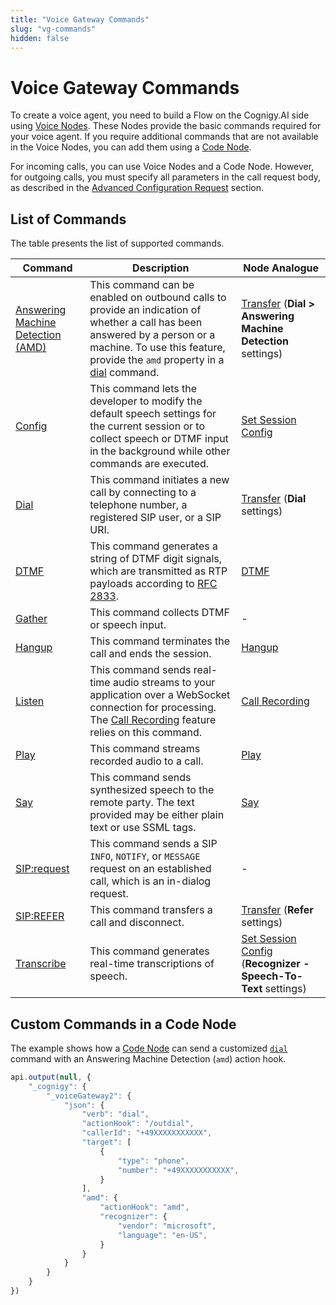 ```yaml
---
title: "Voice Gateway Commands"
slug: "vg-commands"
hidden: false
---
```


# Voice Gateway Commands

To create a voice agent,
you need to build a Flow on the Cognigy.AI side using [Voice Nodes](../../../ai/flow-nodes/vg/voice-gateway.md).
These Nodes provide the basic commands required for your voice agent. If you require additional commands that are not available in the Voice Nodes,
you can add them using a [Code Node](#custom-commands-in-a-code-node). 

For incoming calls, you can use Voice Nodes and a Code Node. However, for outgoing calls, you must specify all parameters in the call request body, as described in the [Advanced Configuration Request](../../creating-outbound-calls.md#advanced-configuration-request) section.

## List of Commands

The table presents the list of supported commands.

| Command                                     | Description                                                                                                                                                                                                        | Node Analogue                                                                                                     |
|---------------------------------------------|--------------------------------------------------------------------------------------------------------------------------------------------------------------------------------------------------------------------|-------------------------------------------------------------------------------------------------------------------|
| [Answering Machine Detection (AMD)](amd.md) | This command can be enabled on outbound calls to provide an indication of whether a call has been answered by a person or a machine. To use this feature, provide the `amd` property in a [dial](dial.md) command. | [Transfer](../../../ai/flow-nodes/vg/transfer.md) (**Dial > Answering Machine Detection** settings)               |
| [Config](config.md)                         | This command lets the developer to modify the default speech settings for the current session or to collect speech or DTMF input in the background while other commands are executed.                              | [Set Session Config](../../../ai/flow-nodes/vg/set-session-config.md)                                             |
| [Dial](dial.md)                             | This command initiates a new call by connecting to a telephone number, a registered SIP user, or a SIP URI.                                                                                                        | [Transfer](../../../ai/flow-nodes/vg/transfer.md) (**Dial** settings)                                             |                                                                      |
| [DTMF](dtmf.md)                             | This command generates a string of DTMF digit signals, which are transmitted as RTP payloads according to [RFC 2833](https://datatracker.ietf.org/doc/html/rfc2833).                                               | [DTMF](../../../ai/flow-nodes/vg/dtmf.md)                                                                         |
| [Gather](gather.md)                         | This command collects DTMF or speech input.                                                                                                                                                                        | -                                                                                                                 |
| [Hangup](hangup.md)                         | This command terminates the call and ends the session.                                                                                                                                                             | [Hangup](../../../ai/flow-nodes/vg/hangup.md)                                                                     |
| [Listen](listen.md)                         | This command sends real-time audio streams to your application over a WebSocket connection for processing. The [Call Recording](../../webapp/recent-calls.md#call-recordings) feature relies on this command.      | [Call Recording](../../../ai/flow-nodes/vg/call-recording.md)                                                     |
| [Play](play.md)                             | This command streams recorded audio to a call.                                                                                                                                                                     | [Play](../../../ai/flow-nodes/vg/play.md)                                                                         |
| [Say](say.md)                               | This command sends synthesized speech to the remote party. The text provided may be either plain text or use SSML tags.                                                                                            | [Say](../../../ai/flow-nodes/message/say.md#voice-gateway)                                                        |
| [SIP:request](sip-request.md)               | This command sends a SIP `INFO`, `NOTIFY`, or `MESSAGE` request on an established call, which is an in-dialog request.                                                                                             | -                                                                                                                 |
| [SIP:REFER](refer.md)                       | This command transfers a call and disconnect.                                                                                                                                                                      | [Transfer](../../../ai/flow-nodes/vg/transfer.md) (**Refer** settings)                                            |
| [Transcribe](transcribe.md)                 | This command generates real-time transcriptions of speech.                                                                                                                                                         | [Set Session Config](../../../ai/flow-nodes/vg/set-session-config.md)  (**Recognizer - Speech-To-Text** settings) |

## Custom Commands in a Code Node

The example shows how a [Code Node](../../../ai/flow-nodes/code/code.md) can send a customized [`dial`](dial.md) command with an Answering Machine Detection
(`amd`) action hook.

```javascript
api.output(null, {
    "_cognigy": {
        "_voiceGateway2": {
            "json": {
                "verb": "dial",
                "actionHook": "/outdial",
                "callerId": "+49XXXXXXXXXXX",
                "target": [
                    {
                        "type": "phone",
                        "number": "+49XXXXXXXXXXX",
                    }
                ],
                "amd": {
                    "actionHook": "amd",
                    "recognizer": {
                        "vendor": "microsoft",
                        "language": "en-US",
                    }
                }
            }
        }
    }
})
```